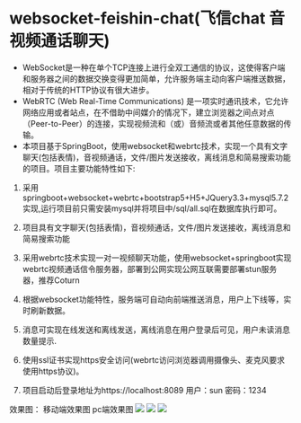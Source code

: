 # websocket-feishin-chat(飞信chat 音视频通话聊天)
  + WebSocket是一种在单个TCP连接上进行全双工通信的协议，这使得客户端和服务器之间的数据交换变得更加简单，允许服务端主动向客户端推送数据，相对于传统的HTTP协议有很大进步。
  + WebRTC (Web Real-Time Communications) 是一项实时通讯技术，它允许网络应用或者站点，在不借助中间媒介的情况下，建立浏览器之间点对点（Peer-to-Peer）的连接，实现视频流和（或）音频流或者其他任意数据的传输。
  + 本项目基于SpringBoot，使用websocket和webrtc技术，实现一个具有文字聊天(包括表情)，音视频通话，文件/图片发送接收，离线消息和简易搜索功能的项目。项目主要功能特性如下:

1. 采用springboot+websocket+webrtc+bootstrap5+H5+JQuery3.3+mysql5.7.2实现,运行项目前只需安装mysql并将项目中/sql/all.sql在数据库执行即可。

2. 项目具有文字聊天(包括表情)，音视频通话，文件/图片发送接收，离线消息和简易搜索功能

3. 采用webrtc技术实现一对一视频聊天功能，使用websocket+springboot实现webrtc视频通话信令服务器，部署到公网实现公网互联需要部署stun服务器，推荐Coturn

4. 根据websocket功能特性，服务端可自动向前端推送消息，用户上下线等，实时刷新数据。

5. 消息可实现在线发送和离线发送，离线消息在用户登录后可见，用户未读消息数量提示.

6. 使用ssl证书实现https安全访问(webrtc访问浏览器调用摄像头、麦克风要求使用https协议)。

7. 项目启动后登录地址为https://localhost:8089 用户：sun 密码：1234



  效果图：
  移动端效果图
  pc端效果图
![](https://img-blog.csdnimg.cn/direct/563c09acf5b74b27b10f6b34eb35b9e0.png)
![](https://img-blog.csdnimg.cn/direct/91a222feec7347cc80c16bfa58e437dc.png)
![](https://img-blog.csdnimg.cn/direct/a3ade1ccf672406593d7ecfbda3d535f.png)






